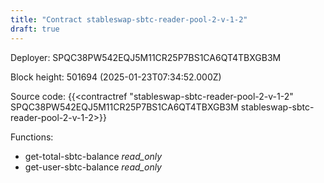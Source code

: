 ```yaml
---
title: "Contract stableswap-sbtc-reader-pool-2-v-1-2"
draft: true
---
```

Deployer: SPQC38PW542EQJ5M11CR25P7BS1CA6QT4TBXGB3M


 



Block height: 501694 (2025-01-23T07:34:52.000Z)

Source code: {{<contractref "stableswap-sbtc-reader-pool-2-v-1-2" SPQC38PW542EQJ5M11CR25P7BS1CA6QT4TBXGB3M stableswap-sbtc-reader-pool-2-v-1-2>}}

Functions:

* get-total-sbtc-balance _read_only_
* get-user-sbtc-balance _read_only_
